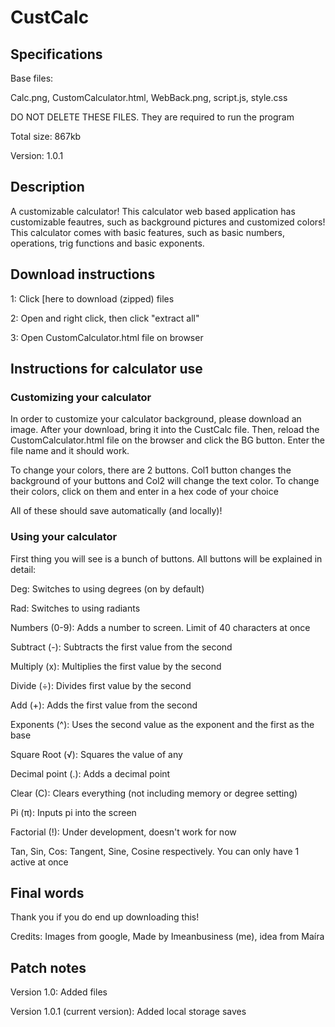# CustCalc

## Specifications

Base files:

Calc.png, CustomCalculator.html, WebBack.png, script.js, style.css

DO NOT DELETE THESE FILES. They are required to run the program

Total size: 867kb

Version: 1.0.1

## Description

A customizable calculator! This calculator web based application has customizable feautres, such as background pictures and customized colors! This calculator comes with basic features, such as basic numbers, operations, trig functions and basic exponents. 

## Download instructions

1: Click [here[](https://download-directory.github.io/?url=https%3A%2F%2Fgithub.com%2FImeanbusiness%2FCustCalc%2Ftree%2Fmain%2FCustCalc](https://github.com/Imeanbusiness/CustCalc/archive/refs/tags/Beta.zip)) to download (zipped) files

2: Open and right click, then click "extract all"

3: Open CustomCalculator.html file on browser

## Instructions for calculator use

### Customizing your calculator

In order to customize your calculator background, please download an image. After your download, bring it into the CustCalc file. Then, reload the CustomCalculator.html file on the browser and click the BG button. Enter the file name and it should work.

To change your colors, there are 2 buttons. Col1 button changes the background of your buttons and Col2 will change the text color. To change their colors, click on them and enter in a hex code of your choice

All of these should save automatically (and locally)!

### Using your calculator

First thing you will see is a bunch of buttons. All buttons will be explained in detail:

Deg: Switches to using degrees (on by default)

Rad: Switches to using radiants

Numbers (0-9): Adds a number to screen. Limit of 40 characters at once

Subtract (-): Subtracts the first value from the second

Multiply (x): Multiplies the first value by the second

Divide (÷): Divides first value by the second

Add (+): Adds the first value from the second

Exponents (^): Uses the second value as the exponent and the first as the base

Square Root (√): Squares the value of any

Decimal point (.): Adds a decimal point

Clear (C): Clears everything (not including memory or degree setting)

Pi (π): Inputs pi into the screen

Factorial (!): Under development, doesn't work for now

Tan, Sin, Cos: Tangent, Sine, Cosine respectively. You can only have 1 active at once

## Final words

Thank you if you do end up downloading this! 

Credits: Images from google, Made by Imeanbusiness (me), idea from Maíra

## Patch notes

Version 1.0: Added files

Version 1.0.1 (current version): Added local storage saves
